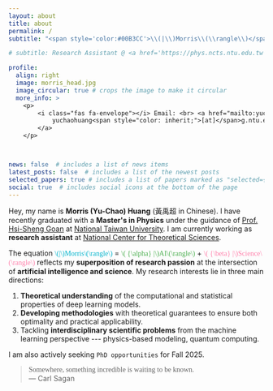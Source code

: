 ```yaml
---
layout: about
title: about
permalink: /
subtitle: "<span style='color:#00B3CC'>\\(|\\)Morris\\(\\rangle\\)</span> = <span style='color:#4CAF50'>\\( {\\alpha} |\\)AI\\(\\rangle\\)</span> + <span style='color:#FF80AB'>\\( {\\beta} |\\)Science\\(\\rangle\\)</span>"

# subtitle: Research Assistant @ <a href='https://phys.ncts.ntu.edu.tw'>National Center for Theoretical Sciences</a>

profile:
  align: right
  image: morris_head.jpg
  image_circular: true # crops the image to make it circular
  more_info: >
    <p>
        <i class="fas fa-envelope"></i> Email: <br> <a href="mailto:yuchaohuang@g.ntu.edu.tw" style="text-decoration: none;">
            yuchaohuang<span style="color: inherit;">[at]</span>g.ntu.edu.tw
        </a>
    </p>



news: false  # includes a list of news items
latest_posts: false  # includes a list of the newest posts
selected_papers: true # includes a list of papers marked as "selected={true}"
social: true  # includes social icons at the bottom of the page
---
```

Hey, my name is **Morris (Yu-Chao) Huang** (黃禹超 in Chinese). I have recently graduated with a **Master's in Physics** under the guidance of <a href='https://www.phys.ntu.edu.tw/enphysics/goan.html'>Prof. Hsi-Sheng Goan</a> at <a href='https://www.ntu.edu.tw/english/'>National Taiwan University</a>. I am currently working as **research assistant** at <a href='https://phys.ncts.ntu.edu.tw'>National Center for Theoretical Sciences</a>. 

The equation <span style="font-family: 'Gloria Hallelujah', cursive; color:#00B3CC">\\(|\\)Morris\\(\\rangle\\)</span> = <span style="font-family: 'Gloria Hallelujah', cursive; color:#4CAF50">\\( {\\alpha} |\\)AI\\(\\rangle\\)</span> + <span style="font-family: 'Gloria Hallelujah', cursive; color:#FF80AB">\\( {\\beta} |\\)Science\\(\\rangle\\)</span> reflects my **superposition of research passion** at the intersection of **artificial intelligence and science**. My research interests lie in three main directions: 
1. **Theoretical understanding** of the computational and statistical properties of deep learning models.
2. **Developing methodologies** with theoretical guarantees to ensure both optimality and practical applicability.
3. Tackling **interdisciplinary scientific problems** from the machine learning perspective --- physics-based modeling, quantum computing.

I am also actively seeking `PhD opportunities` for Fall 2025.



> <i class="fas fa-quote-left"></i>
> <span style="font-family: 'Gloria Hallelujah', cursive;">Somewhere, something incredible is waiting to be known.</span>
> <i class="fas fa-quote-right"></i><br />
> —&nbsp;Carl&nbsp;Sagan